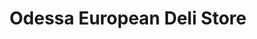 ---
title: "Odessa European Deli Store"
url: /antelope/odessa-european-deli-store/
shop: Feinkost
---